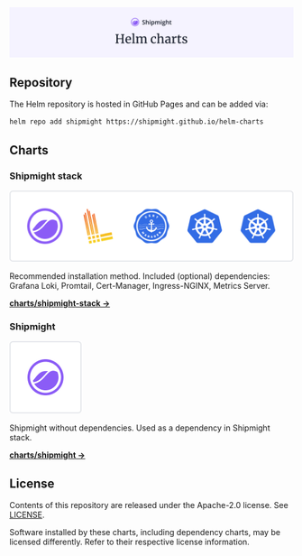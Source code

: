 ![Header: Shipmight Helm charts](images/header-image.png)

## Repository

The Helm repository is hosted in GitHub Pages and can be added via:

```bash
helm repo add shipmight https://shipmight.github.io/helm-charts
```

## Charts

### Shipmight stack

[![Logos of components in Shipmight stack](images/chart-shipmight-stack.png)](charts/shipmight-stack/README.md)

Recommended installation method. Included (optional) dependencies: Grafana Loki, Promtail, Cert-Manager, Ingress-NGINX, Metrics Server.

[**charts/shipmight-stack →**](charts/shipmight-stack/README.md)

### Shipmight

[![Logos of components in Shipmight](images/chart-shipmight.png)](charts/shipmight/README.md)

Shipmight without dependencies. Used as a dependency in Shipmight stack.

[**charts/shipmight →**](charts/shipmight/README.md)

## License

Contents of this repository are released under the Apache-2.0 license. See [LICENSE](LICENSE).

Software installed by these charts, including dependency charts, may be licensed differently. Refer to their respective license information.
